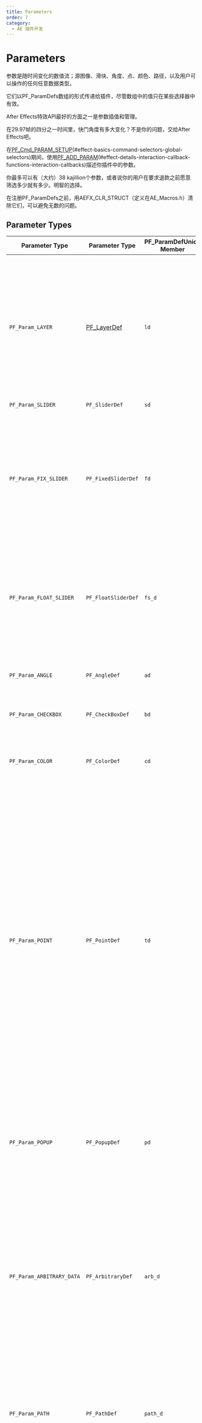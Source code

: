 ```yaml
---
title: Parameters
order: 7
category:
  - AE 插件开发
---
```

# Parameters

参数是随时间变化的数值流；源图像、滑块、角度、点、颜色、路径，以及用户可以操作的任何任意数据类型。

它们以PF_ParamDefs数组的形式传递给插件，尽管数组中的值只在某些选择器中有效。

After Effects特效API最好的方面之一是参数插值和管理。

在29.97帧的四分之一时间里，快门角度有多大变化？不是你的问题，交给After Effects吧。

在[PF_Cmd_PARAM_SETUP](command-selectors.html)(#effect-basics-command-selectors-global-selectors)期间，使用[PF_ADD_PARAM](.../effect-details/interaction-callback-functions.html)(#effect-details-interaction-callback-functions-interaction-callbacks)描述你插件中的参数。

你最多可以有（大约）38 kajillion个参数，或者说你的用户在要求退款之前愿意筛选多少就有多少。明智的选择。

在注册PF_ParamDefs之前，用AEFX_CLR_STRUCT（定义在AE_Macros.h）清除它们，可以避免无数的问题。

## Parameter Types

| **Parameter Type** | **Parameter Type** | **PF_ParamDefUnion Member** | **Param Value Data Type** | **Description** |
| --- | --- |--- | --- | --- |
| `PF_Param_LAYER` | [PF_LayerDef](https://ae-plugins.docsforadobe.dev/effect-basics/PF_EffectWorld.html#effect-basics-pf-effectworld) | `ld` | `A_long` | Image and audio layers in the composition. All effects automatically have at least 1 layer parameter, param[0], the layer to which they are applied.`<br />`When used as effect parameters, these appear as a pull-down menu with which the user selects a layer within the current composition.`<br />`The pull-down menu contents are generated by After Effects.`<br />`NOTE: This is a reference to a layer which contains pixels and audio samples, not actual pixels and audio samples. |
| `PF_Param_SLIDER` | `PF_SliderDef` | `sd` | `long` | No longer used. |
| `PF_Param_FIX_SLIDER` | `PF_FixedSliderDef` | `fd` | `PF_Fixed` | Deprecated. For many years, we promoted fixed sliders. We now recommend `PF_Param_FLOAT_SLIDERs`.`<br />`The additional precision helps in many situations, and isn’t as expensive as it once was. Plus, we’re just tired of low byte / high byte silliness.`<br />FIX_SLIDERs` provide higher precision than `PF_Param_SLIDER`. Specify the UI decimal places independently. Ignore the low word of the `PF_Fixed` to get integral results. |
| `PF_Param_FLOAT_SLIDER` | `PF_FloatSliderDef` | `fs_d` | `PF_FPLong` | Sliders represent numerical values.`FLOAT_SLIDERs` contain values for phase, precision, and curve tolerance for use by audio filters.`<br />`Specify a minimum and maximum value, and the user can move a slider or types a number to specify the setting.`br` also respond to slider flags discussed in [Audio Filters](https://ae-plugins.docsforadobe.dev/audio/audio-considerations.html#audio-audio-considerations). |
| `PF_Param_ANGLE` | `PF_AngleDef` | `ad` | `PF_Fixed` | Angles in (fixed point) degrees, accurate to small fractions of a degree.`<br />`Users can specify multiple revolutions, resulting in values greater than 360. |
| `PF_Param_CHECKBOX` | `PF_CheckBoxDef` | `bd` | `PF_Boolean` | `PF_ParamFlag_CANNOT_INTERP` is forced on for all checkboxes. |
| `PF_Param_COLOR` | `PF_ColorDef` | `cd` | `PF_Pixel` | RGB value (alpha is not used) that the user can choose either with the standard color picker or with an eye dropper tool.`<br />`For floating point accuracy, use[PF_ColorParamSuite1](https://ae-plugins.docsforadobe.dev/effect-details/parameters-floating-point-values.html#effect-details-parameters-floating-point-values-pf-colorparamsuite) to retrieve the values. |
| `PF_Param_POINT` | `PF_PointDef` | `td` | `PF_Fixed` | A two-dimensional point. The point provides x and y values in destination layer space.`<br />`The origin of the layer is the upper-left hand corner, with x increasing to the right, y increasing down.`<br />`Starting in CS5.5, for floating point accuracy, use[PF_PointParamSuite1](https://ae-plugins.docsforadobe.dev/effect-details/parameters-floating-point-values.html#effect-details-parameters-floating-point-values-pf-pointparamsuite) to retrieve the values.`<br />`Dusty history lesson to follow: Prior to API specification version 12.1 (After Effects 4.0), the default value for the point was between 0 and 100 in fixed point with the radix point at bit 16 (i.e. standard fixed point).`<br />`Specifying (50,50) in fixed point yields the center of the image. The value you are returned for a point control is in absolute pixels with some number of bits of fixed point accuracy.`<br />`Thus, if you gave (50,50) as the default position and the user applied the effect to a 640 by 480 layer, the default value you would be sent would be (320, 240) in Fixed point.`<br />`Plug-ins which specify API versions before 12.1 will still get the old behavior. |
| `PF_Param_POPUP` | `PF_PopupDef` | `pd` | `A_long` | List of choices. Build a string in namesptr containing a list of (read-only) pop-up entries (“Entry1 / Entry2 / Entry3”).`<br />`After Effects copies the data and creates a pop-up menu.`<br />`These entries cannot be modified once the parameter is added.`<br />`An entry of “(-” will result in a separator being drawn between previous and subsequent entries. |
| `PF_Param_ARBITRARY_DATA` | `PF_ArbitraryDef` | `arb_d` | `???` | Custom data type.`<br />`[Arbitrary Data Parameters](https://ae-plugins.docsforadobe.dev/effect-details/arbitrary-data-parameters.html#effect-details-arbitrary-data-parameters) contain an ID (you can use more than one custom data type in a given effect), a default value (so After Effects knows what your data type should start as), and a handle to your actual parameter.In AE, must specify either `PF_PUI_TOPIC` / `PF_PUI_CONTROL` or `PF_PUI_NO_ECW`.`<br />`In PPro 8.0 and later, it’s okay to set none of those flags, which allows you to see the parameter’s keyframe track on the right side of Effect Controls without creating a custom control. |
| `PF_Param_PATH` | `PF_PathDef` | `path_d` | `PF_PathID` | Path parameters are references to masks applied to the same layer as the effect.`<br />`Path parameter data cannot be accessed directly; use[PF_PathQuerySuite1](https://ae-plugins.docsforadobe.dev/effect-details/working-with-paths.html#effect-details-working-with-paths-pf-pathquerysuite) and [PF_PathDataSuite](https://ae-plugins.docsforadobe.dev/effect-details/working-with-paths.html#effect-details-working-with-paths-pf-pathdatasuite) to manage and inquire about paths.`br` contains the index of the mask selected by the user.`<br />`A corresponding `AEGP_MaskRefH` can be obtained using `AEGP_GetLayerMaskByIndex` from [AEGP_MaskSuite6](https://ae-plugins.docsforadobe.dev/aegps/aegp-suites.html#aegps-aegp-suites-aegp-masksuite). |
| `PF_Param_GROUP_START` `PF_Param_GROUP_END` | (none) (none) | | | Parameter groups (topics) organize parameters into sets.`<br />`Each group receives its own twirly and will be indented in the ECP relative to the neighboring parameters or groups.`<br />`One group can be nested within another.`<br />`Each twirly can be spun open or closed by the user, or programatically by the effect.`<br />`The effect may choose to have certain groups initialized with the twirly spun open, and others with the twirly spun closed. |
| `PF_Param_BUTTON` | `PF_Button` | `button_d` | (no value) | A simple push button. Use[Parameter Supervision](https://ae-plugins.docsforadobe.dev/effect-details/parameter-supervision.html#effect-detals-parameter-supervision) to detect when the button is pressed.`<br />`New in CS5.5 to After Effects. |
| `PF_Param_POINT_3D` | `PF_Point3D` | `point3d_d` | `PF_FpLong<span> (3)` | A three-dimensional point.`<br />`New in CS5.5. Unsupported in Premiere Pro. |

## Slider Range Issues?

如果你的滑块似乎被禁用了，但没有灰掉，请检查valid_min、slider_min、valid_max和slider_max字段。这个参数是`PF_Param_FIX_SLIDER`吗？如果是，你是否将你的Mins和max转换为合理的固定值？如果你使用AE_Macros.h中提供的宏，它们期望接收的是整数；传递定点值是不行的。

## Point Parameter Origin

After Effects会修改任何点参数以考虑原点偏移，这些偏移是由修改输出尺寸的 "上游 "效果引入的。即使ECP用户界面显示点参数的值是(0,0)，偏移量已经被考虑进去了。